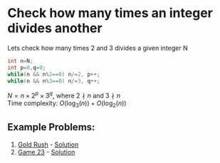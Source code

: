 # Check how many times an integer divides another
Lets check how many times 2 and 3 divides a given integer N
```c++
int n=N;
int p=0,q=0;
while(n && n%2==0) n/=2, p++;
while(n && n%3==0) n/=3, q++;
```
$N=n\times 2^{p}\times 3^{q}$, where $2∤n$ and $3∤n$\
Time complexity: $O(\log_{3}(n))+O(\log_{2}(n))$

## Example Problems:
1. [Gold Rush](https://codeforces.com/contest/1829/problem/D) - [Solution](https://codeforces.com/contest/1829/submission/207916591)
2. [Game 23](https://codeforces.com/problemset/problem/1141/A) - [Solution](https://codeforces.com/contest/1141/submission/207946176)